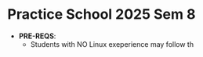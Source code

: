 # Practice School 2025 Sem 8

- **PRE-REQS**:
  - Students with NO Linux exeperience may follow th

#
